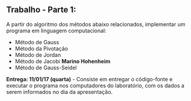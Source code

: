 Trabalho - Parte 1:
------------

A partir do algoritmo dos métodos abaixo relacionados, implementar um programa em linguagem computacional:
- Método de Gauss
- Método da Pivotação
- Método de Jordan
- Método de Jacobi __Marino Hohenheim__
- Método de Gauss-Seidel

__Entrega: 11/01/17 (quarta)__ - Consiste em entregar o código-fonte e executar o programa nos computadores do laboratório, com os dados a serem informados no dia da apresentação.

